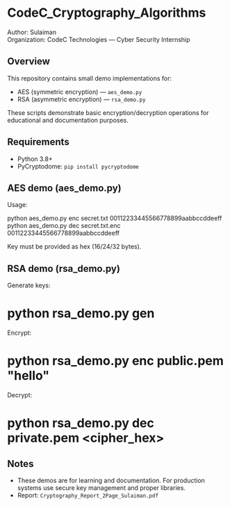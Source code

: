 # CodeC_Cryptography_Algorithms
Author: Sulaiman  
Organization: CodeC Technologies — Cyber Security Internship

## Overview
This repository contains small demo implementations for:
- AES (symmetric encryption) — `aes_demo.py`
- RSA (asymmetric encryption) — `rsa_demo.py`

These scripts demonstrate basic encryption/decryption operations for educational and documentation purposes.

## Requirements
- Python 3.8+
- PyCryptodome: `pip install pycryptodome`

## AES demo (aes_demo.py)
Usage:

python aes_demo.py enc secret.txt 00112233445566778899aabbccddeeff
python aes_demo.py dec secret.txt.enc 00112233445566778899aabbccddeeff

Key must be provided as hex (16/24/32 bytes).

## RSA demo (rsa_demo.py)
Generate keys:

# python rsa_demo.py gen
Encrypt:

# python rsa_demo.py enc public.pem "hello"
Decrypt:

# python rsa_demo.py dec private.pem <cipher_hex>

## Notes
- These demos are for learning and documentation. For production systems use secure key management and proper libraries.
- Report: `Cryptography_Report_2Page_Sulaiman.pdf`
